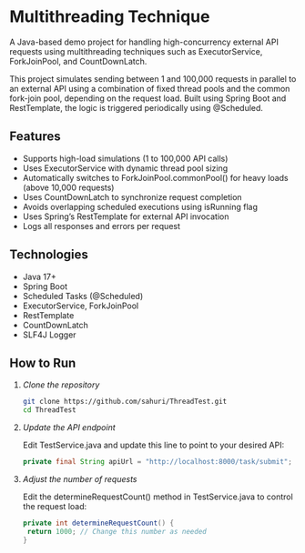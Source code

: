 # Multithreading Technique

A Java-based demo project for handling high-concurrency external API requests using multithreading techniques such as ExecutorService, ForkJoinPool, and CountDownLatch.

This project simulates sending between 1 and 100,000 requests in parallel to an external API using a combination of fixed thread pools and the common fork-join pool, depending on the request load. Built using Spring Boot and RestTemplate, the logic is triggered periodically using @Scheduled.

## Features

- Supports high-load simulations (1 to 100,000 API calls)
- Uses ExecutorService with dynamic thread pool sizing
- Automatically switches to ForkJoinPool.commonPool() for heavy loads (above 10,000 requests)
- Uses CountDownLatch to synchronize request completion
- Avoids overlapping scheduled executions using isRunning flag
- Uses Spring’s RestTemplate for external API invocation
- Logs all responses and errors per request

## Technologies

- Java 17+
- Spring Boot
- Scheduled Tasks (@Scheduled)
- ExecutorService, ForkJoinPool
- RestTemplate
- CountDownLatch
- SLF4J Logger

## How to Run

1. *Clone the repository*
   ```bash
   git clone https://github.com/sahuri/ThreadTest.git
   cd ThreadTest

2. *Update the API endpoint*
   
   Edit TestService.java and update this line to point to your desired API:
   ```java
   private final String apiUrl = "http://localhost:8000/task/submit";

3. *Adjust the number of requests*
   
   Edit the determineRequestCount() method in TestService.java to control the request load:
   ```java
   private int determineRequestCount() {
    return 1000; // Change this number as needed
   }
